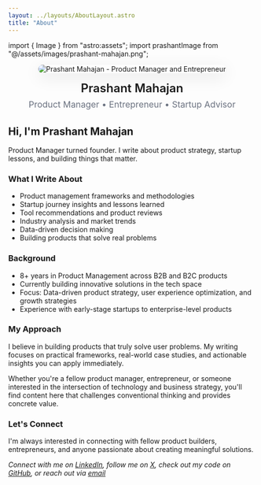 ```yaml
---
layout: ../layouts/AboutLayout.astro
title: "About"
---
```


import { Image } from "astro:assets";
import prashantImage from "@/assets/images/prashant-mahajan.png";

<div style="text-align: center; margin-bottom: 2rem;">
  <Image
    src={prashantImage}
    alt="Prashant Mahajan - Product Manager and Entrepreneur"
    width={300}
    height={400}
    format="webp"
    loading="eager"
    fetchpriority="high"
    style="border-radius: 12px; box-shadow: 0 8px 32px rgba(0,0,0,0.1); margin: 0 auto;"
  />
  <h2 style="margin-top: 1rem; margin-bottom: 0.5rem; font-size: 1.5rem; font-weight: 600;">Prashant Mahajan</h2>
  <p style="color: #6b7280; font-size: 1.1rem; margin: 0;">Product Manager • Entrepreneur • Startup Advisor</p>
</div>

## Hi, I'm Prashant Mahajan

Product Manager turned founder. I write about product strategy, startup lessons, and building things that matter.

### What I Write About
- Product management frameworks and methodologies
- Startup journey insights and lessons learned  
- Tool recommendations and product reviews
- Industry analysis and market trends
- Data-driven decision making
- Building products that solve real problems

### Background
- 8+ years in Product Management across B2B and B2C products
- Currently building innovative solutions in the tech space
- Focus: Data-driven product strategy, user experience optimization, and growth strategies
- Experience with early-stage startups to enterprise-level products

### My Approach
I believe in building products that truly solve user problems. My writing focuses on practical frameworks, real-world case studies, and actionable insights you can apply immediately.

Whether you're a fellow product manager, entrepreneur, or someone interested in the intersection of technology and business strategy, you'll find content here that challenges conventional thinking and provides concrete value.

### Let's Connect
I'm always interested in connecting with fellow product builders, entrepreneurs, and anyone passionate about creating meaningful solutions.

*Connect with me on [LinkedIn](https://www.linkedin.com/in/prashantmahajan31/), follow me on [X](https://x.com/Pmahajan3105), check out my code on [GitHub](https://github.com/pmahajan3105), or reach out via [email](mailto:pm@zeda.io)*
